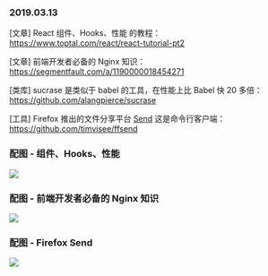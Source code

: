 ### 2019.03.13

[文章] React 组件、Hooks、性能 的教程：<https://www.toptal.com/react/react-tutorial-pt2>

[文章] 前端开发者必备的 Nginx 知识：<https://segmentfault.com/a/1190000018454271>

[类库] sucrase 是类似于 babel 的工具，在性能上比 Babel 快 20 多倍：<https://github.com/alangpierce/sucrase>

[工具] Firefox 推出的文件分享平台 [Send](https://send.firefox.com/) 这是命令行客户端：<https://github.com/timvisee/ffsend>

### 配图 - 组件、Hooks、性能
![](https://uploads.toptal.io/blog/image/129144/toptal-blog-image-1550483251362-76ef921666d84b4f8437e4865414ebd6.png)

### 配图 - 前端开发者必备的 Nginx 知识
![](https://image-static.segmentfault.com/138/000/1380002042-5c85a712cc829_articlex)

### 配图 - Firefox Send
![](https://camo.githubusercontent.com/231f777eca80592c64fec690bd66f000ebbdf25a/68747470733a2f2f63646e2e7261776769742e636f6d2f74696d76697365652f666673656e642f36653865663535622f7265732f64656d6f2e737667)
